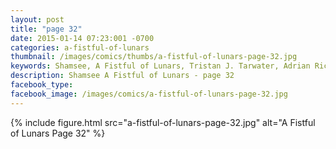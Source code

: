 ```yaml
---
layout: post
title: "page 32"
date: 2015-01-14 07:23:001 -0700
categories: a-fistful-of-lunars
thumbnail: /images/comics/thumbs/a-fistful-of-lunars-page-32.jpg
keywords: Shamsee, A Fistful of Lunars, Tristan J. Tarwater, Adrian Ricker
description: Shamsee A Fistful of Lunars - page 32
facebook_type: 
facebook_image: /images/comics/a-fistful-of-lunars-page-32.jpg
---
```

{% include figure.html src="a-fistful-of-lunars-page-32.jpg" alt="A Fistful of Lunars Page 32" %}